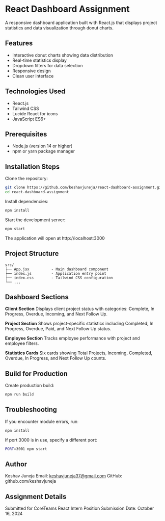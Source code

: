 # React Dashboard Assignment

A responsive dashboard application built with React.js that displays project statistics and data visualization through donut charts.

## Features

- Interactive donut charts showing data distribution
- Real-time statistics display
- Dropdown filters for data selection
- Responsive design
- Clean user interface

## Technologies Used

- React.js
- Tailwind CSS
- Lucide React for icons
- JavaScript ES6+

## Prerequisites

- Node.js (version 14 or higher)
- npm or yarn package manager

## Installation Steps

Clone the repository:
```bash
git clone https://github.com/keshavjuneja/react-dashboard-assignment.git
cd react-dashboard-assignment
```

Install dependencies:
```bash
npm install
```

Start the development server:
```bash
npm start
```

The application will open at http://localhost:3000

## Project Structure
```
src/
├── App.jsx          - Main dashboard component
├── index.js         - Application entry point
├── index.css        - Tailwind CSS configuration
└── ...
```

## Dashboard Sections

**Client Section**
Displays client project status with categories: Complete, In Progress, Overdue, Incoming, and Next Follow Up.

**Project Section**
Shows project-specific statistics including Completed, In Progress, Overdue, Paid, and Next Follow Up status.

**Employee Section**
Tracks employee performance with project and employee filters.

**Statistics Cards**
Six cards showing Total Projects, Incoming, Completed, Overdue, In Progress, and Next Follow Up counts.

## Build for Production

Create production build:
```bash
npm run build
```

## Troubleshooting

If you encounter module errors, run:
```bash
npm install
```

If port 3000 is in use, specify a different port:
```bash
PORT=3001 npm start
```

## Author

Keshav Juneja
Email: keshavjuneja37@gmail.com
GitHub: github.com/keshavjuneja

## Assignment Details

Submitted for CoreTeams React Intern Position
Submission Date: October 16, 2024